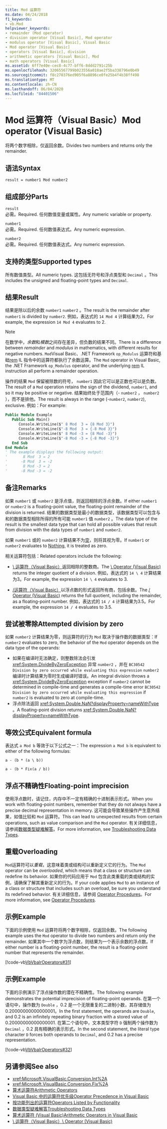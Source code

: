 ```yaml
---
title: Mod 运算符
ms.date: 04/24/2018
f1_keywords:
- vb.Mod
helpviewer_keywords:
- remainder (Mod operator)
- division operator [Visual Basic], Mod operator
- modulus operator [Visual Basic], Visual Basic
- Mod operator [Visual Basic]
- operators [Visual Basic], division
- arithmetic operators [Visual Basic], Mod
- math operators [Visual Basic]
ms.assetid: 6ff7e40e-cec8-4c77-bff6-8ddd2791c25b
ms.openlocfilehash: 32065567799b023556a018ae2f5ba338796e0b49
ms.sourcegitcommit: f8c270376ed905f6a8896ce0fe25b4f4b38ff498
ms.translationtype: MT
ms.contentlocale: zh-CN
ms.lasthandoff: 06/04/2020
ms.locfileid: "84401506"
---
```

# <a name="mod-operator-visual-basic"></a><span data-ttu-id="9fb39-102">Mod 运算符（Visual Basic）</span><span class="sxs-lookup"><span data-stu-id="9fb39-102">Mod operator (Visual Basic)</span></span>

<span data-ttu-id="9fb39-103">将两个数字相除，仅返回余数。</span><span class="sxs-lookup"><span data-stu-id="9fb39-103">Divides two numbers and returns only the remainder.</span></span>

## <a name="syntax"></a><span data-ttu-id="9fb39-104">语法</span><span class="sxs-lookup"><span data-stu-id="9fb39-104">Syntax</span></span>

```vb
result = number1 Mod number2
```

## <a name="parts"></a><span data-ttu-id="9fb39-105">组成部分</span><span class="sxs-lookup"><span data-stu-id="9fb39-105">Parts</span></span>

`result` \
<span data-ttu-id="9fb39-106">必需。</span><span class="sxs-lookup"><span data-stu-id="9fb39-106">Required.</span></span> <span data-ttu-id="9fb39-107">任何数值变量或属性。</span><span class="sxs-lookup"><span data-stu-id="9fb39-107">Any numeric variable or property.</span></span>

`number1` \
<span data-ttu-id="9fb39-108">必需。</span><span class="sxs-lookup"><span data-stu-id="9fb39-108">Required.</span></span> <span data-ttu-id="9fb39-109">任何数值表达式。</span><span class="sxs-lookup"><span data-stu-id="9fb39-109">Any numeric expression.</span></span>

`number2` \
<span data-ttu-id="9fb39-110">必需。</span><span class="sxs-lookup"><span data-stu-id="9fb39-110">Required.</span></span> <span data-ttu-id="9fb39-111">任何数值表达式。</span><span class="sxs-lookup"><span data-stu-id="9fb39-111">Any numeric expression.</span></span>

## <a name="supported-types"></a><span data-ttu-id="9fb39-112">支持的类型</span><span class="sxs-lookup"><span data-stu-id="9fb39-112">Supported types</span></span>

<span data-ttu-id="9fb39-113">所有数值类型。</span><span class="sxs-lookup"><span data-stu-id="9fb39-113">All numeric types.</span></span> <span data-ttu-id="9fb39-114">这包括无符号和浮点类型和 `Decimal` 。</span><span class="sxs-lookup"><span data-stu-id="9fb39-114">This includes the unsigned and floating-point types and `Decimal`.</span></span>

## <a name="result"></a><span data-ttu-id="9fb39-115">结果</span><span class="sxs-lookup"><span data-stu-id="9fb39-115">Result</span></span>

<span data-ttu-id="9fb39-116">结果是除以后的余数 `number1` `number2` 。</span><span class="sxs-lookup"><span data-stu-id="9fb39-116">The result is the remainder after `number1` is divided by `number2`.</span></span> <span data-ttu-id="9fb39-117">例如，表达式的 `14 Mod 4` 计算结果为2。</span><span class="sxs-lookup"><span data-stu-id="9fb39-117">For example, the expression `14 Mod 4` evaluates to 2.</span></span>

> [!NOTE]
> <span data-ttu-id="9fb39-118">在数学中，*余数*和*模数*之间存在差异，但负数的结果不同。</span><span class="sxs-lookup"><span data-stu-id="9fb39-118">There is a difference between *remainder* and *modulus* in mathematics, with different results for negative numbers.</span></span> <span data-ttu-id="9fb39-119">`Mod`Visual Basic、.NET Framework `op_Modulus` 运算符和基础[rem](<xref:System.Reflection.Emit.OpCodes.Rem>) IL 指令中的运算符都执行了余数运算。</span><span class="sxs-lookup"><span data-stu-id="9fb39-119">The `Mod` operator in Visual Basic, the .NET Framework `op_Modulus` operator, and the underlying [rem](<xref:System.Reflection.Emit.OpCodes.Rem>) IL instruction all perform a remainder operation.</span></span>

<span data-ttu-id="9fb39-120">操作的结果 `Mod` 保留被除数的符号， `number1` 因此它可以是正数也可以是负数。</span><span class="sxs-lookup"><span data-stu-id="9fb39-120">The result of a `Mod` operation retains the sign of the dividend, `number1`, and so it may be positive or negative.</span></span> <span data-ttu-id="9fb39-121">结果始终处于范围内（- `number2` ， `number2` ），而不是排他。</span><span class="sxs-lookup"><span data-stu-id="9fb39-121">The result is always in the range (-`number2`, `number2`), exclusive.</span></span> <span data-ttu-id="9fb39-122">例如：</span><span class="sxs-lookup"><span data-stu-id="9fb39-122">For example:</span></span>

```vb
Public Module Example
   Public Sub Main()
      Console.WriteLine($" 8 Mod  3 = {8 Mod 3}")
      Console.WriteLine($"-8 Mod  3 = {-8 Mod 3}")
      Console.WriteLine($" 8 Mod -3 = {8 Mod -3}")
      Console.WriteLine($"-8 Mod -3 = {-8 Mod -3}")
   End Sub
End Module
' The example displays the following output:
'       8 Mod  3 = 2
'      -8 Mod  3 = -2
'       8 Mod -3 = 2
'      -8 Mod -3 = -2
```

## <a name="remarks"></a><span data-ttu-id="9fb39-123">备注</span><span class="sxs-lookup"><span data-stu-id="9fb39-123">Remarks</span></span>

<span data-ttu-id="9fb39-124">如果 `number1` 或 `number2` 是浮点值，则返回相除的浮点余数。</span><span class="sxs-lookup"><span data-stu-id="9fb39-124">If either `number1` or `number2` is a floating-point value, the floating-point remainder of the division is returned.</span></span> <span data-ttu-id="9fb39-125">结果的数据类型是最小的数据类型，该数据类型可以包含与和的数据类型相除所得的所有可能 `number1` 值 `number2` 。</span><span class="sxs-lookup"><span data-stu-id="9fb39-125">The data type of the result is the smallest data type that can hold all possible values that result from division with the data types of `number1` and `number2`.</span></span>

<span data-ttu-id="9fb39-126">如果 `number1` 或的 `number2` 计算结果不为[空](../nothing.md)，则将其视为零。</span><span class="sxs-lookup"><span data-stu-id="9fb39-126">If `number1` or `number2` evaluates to [Nothing](../nothing.md), it is treated as zero.</span></span>

<span data-ttu-id="9fb39-127">相关运算符包括：</span><span class="sxs-lookup"><span data-stu-id="9fb39-127">Related operators include the following:</span></span>

- <span data-ttu-id="9fb39-128">[\ 运算符（Visual Basic）](integer-division-operator.md)返回相除的整数商。</span><span class="sxs-lookup"><span data-stu-id="9fb39-128">The [\ Operator (Visual Basic)](integer-division-operator.md) returns the integer quotient of a division.</span></span> <span data-ttu-id="9fb39-129">例如，表达式的 `14 \ 4` 计算结果为3。</span><span class="sxs-lookup"><span data-stu-id="9fb39-129">For example, the expression `14 \ 4` evaluates to 3.</span></span>

- <span data-ttu-id="9fb39-130">[/运算符（Visual Basic）](floating-point-division-operator.md)以浮点数的形式返回所有商，包括余数。</span><span class="sxs-lookup"><span data-stu-id="9fb39-130">The [/ Operator (Visual Basic)](floating-point-division-operator.md) returns the full quotient, including the remainder, as a floating-point number.</span></span> <span data-ttu-id="9fb39-131">例如，表达式的 `14 / 4` 计算结果为3.5。</span><span class="sxs-lookup"><span data-stu-id="9fb39-131">For example, the expression `14 / 4` evaluates to 3.5.</span></span>

## <a name="attempted-division-by-zero"></a><span data-ttu-id="9fb39-132">尝试被零除</span><span class="sxs-lookup"><span data-stu-id="9fb39-132">Attempted division by zero</span></span>

<span data-ttu-id="9fb39-133">如果 `number2` 计算结果为零，则运算符的行为 `Mod` 取决于操作数的数据类型：</span><span class="sxs-lookup"><span data-stu-id="9fb39-133">If `number2` evaluates to zero, the behavior of the `Mod` operator depends on the data type of the operands:</span></span>

- <span data-ttu-id="9fb39-134">如果在编译时无法确定，则整数除法会引发 <xref:System.DivideByZeroException> 异常 `number2` ，并在 `BC30542 Division by zero occurred while evaluating this expression` `number2` 编译时计算结果为零时生成编译时错误。</span><span class="sxs-lookup"><span data-stu-id="9fb39-134">An integral division throws a <xref:System.DivideByZeroException> exception if `number2` cannot be determined in compile-time and generates a compile-time error `BC30542 Division by zero occurred while evaluating this expression` if `number2` is evaluated to zero at compile-time.</span></span>
- <span data-ttu-id="9fb39-135">浮点除法返回 <xref:System.Double.NaN?displayProperty=nameWithType> 。</span><span class="sxs-lookup"><span data-stu-id="9fb39-135">A floating-point division returns <xref:System.Double.NaN?displayProperty=nameWithType>.</span></span>

## <a name="equivalent-formula"></a><span data-ttu-id="9fb39-136">等效公式</span><span class="sxs-lookup"><span data-stu-id="9fb39-136">Equivalent formula</span></span>

<span data-ttu-id="9fb39-137">表达式 `a Mod b` 等效于以下公式之一：</span><span class="sxs-lookup"><span data-stu-id="9fb39-137">The expression `a Mod b` is equivalent to either of the following formulas:</span></span>

`a - (b * (a \ b))`

`a - (b * Fix(a / b))`

## <a name="floating-point-imprecision"></a><span data-ttu-id="9fb39-138">浮点不精确性</span><span class="sxs-lookup"><span data-stu-id="9fb39-138">Floating-point imprecision</span></span>

<span data-ttu-id="9fb39-139">使用浮点数时，请记住，内存中不一定有精确的十进制表示形式。</span><span class="sxs-lookup"><span data-stu-id="9fb39-139">When you work with floating-point numbers, remember that they do not always have a precise decimal representation in memory.</span></span> <span data-ttu-id="9fb39-140">这可能会导致某些操作产生意外结果，如值比较和 `Mod` 运算符。</span><span class="sxs-lookup"><span data-stu-id="9fb39-140">This can lead to unexpected results from certain operations, such as value comparison and the `Mod` operator.</span></span> <span data-ttu-id="9fb39-141">有关详细信息，请参阅[数据类型疑难解答](../../programming-guide/language-features/data-types/troubleshooting-data-types.md)。</span><span class="sxs-lookup"><span data-stu-id="9fb39-141">For more information, see [Troubleshooting Data Types](../../programming-guide/language-features/data-types/troubleshooting-data-types.md).</span></span>

## <a name="overloading"></a><span data-ttu-id="9fb39-142">重载</span><span class="sxs-lookup"><span data-stu-id="9fb39-142">Overloading</span></span>

<span data-ttu-id="9fb39-143">`Mod`运算符可以*重载*，这意味着类或结构可以重新定义它的行为。</span><span class="sxs-lookup"><span data-stu-id="9fb39-143">The `Mod` operator can be *overloaded*, which means that a class or structure can redefine its behavior.</span></span> <span data-ttu-id="9fb39-144">如果你的代码应用于 `Mod` 包含此类重载的类或结构的实例，请确保了解其重新定义的行为。</span><span class="sxs-lookup"><span data-stu-id="9fb39-144">If your code applies `Mod` to an instance of a class or structure that includes such an overload, be sure you understand its redefined behavior.</span></span> <span data-ttu-id="9fb39-145">有关详细信息，请参阅 [Operator Procedures](../../programming-guide/language-features/procedures/operator-procedures.md)。</span><span class="sxs-lookup"><span data-stu-id="9fb39-145">For more information, see [Operator Procedures](../../programming-guide/language-features/procedures/operator-procedures.md).</span></span>

## <a name="example"></a><span data-ttu-id="9fb39-146">示例</span><span class="sxs-lookup"><span data-stu-id="9fb39-146">Example</span></span>

<span data-ttu-id="9fb39-147">下面的示例使用 `Mod` 运算符将两个数字相除，仅返回余数。</span><span class="sxs-lookup"><span data-stu-id="9fb39-147">The following example uses the `Mod` operator to divide two numbers and return only the remainder.</span></span> <span data-ttu-id="9fb39-148">如果其中一个数字为浮点数，则结果为一个表示余数的浮点数。</span><span class="sxs-lookup"><span data-stu-id="9fb39-148">If either number is a floating-point number, the result is a floating-point number that represents the remainder.</span></span>

[!code-vb[VbVbalrOperators#31](~/samples/snippets/visualbasic/VS_Snippets_VBCSharp/VbVbalrOperators/VB/Class1.vb#31)]

## <a name="example"></a><span data-ttu-id="9fb39-149">示例</span><span class="sxs-lookup"><span data-stu-id="9fb39-149">Example</span></span>

<span data-ttu-id="9fb39-150">下面的示例演示了浮点操作数的潜在不精确性。</span><span class="sxs-lookup"><span data-stu-id="9fb39-150">The following example demonstrates the potential imprecision of floating-point operands.</span></span> <span data-ttu-id="9fb39-151">在第一个语句中，操作数为 `Double` ，0.2 是一个无限重复的二进制小数，其存储值为0.20000000000000001。</span><span class="sxs-lookup"><span data-stu-id="9fb39-151">In the first statement, the operands are `Double`, and 0.2 is an infinitely repeating binary fraction with a stored value of 0.20000000000000001.</span></span> <span data-ttu-id="9fb39-152">在第二个语句中，文本类型字符 `D` 强制两个操作数为 `Decimal` ，0.2 具有精确的表示形式。</span><span class="sxs-lookup"><span data-stu-id="9fb39-152">In the second statement, the literal type character `D` forces both operands to `Decimal`, and 0.2 has a precise representation.</span></span>

[!code-vb[VbVbalrOperators#32](~/samples/snippets/visualbasic/VS_Snippets_VBCSharp/VbVbalrOperators/VB/Class1.vb#32)]

## <a name="see-also"></a><span data-ttu-id="9fb39-153">另请参阅</span><span class="sxs-lookup"><span data-stu-id="9fb39-153">See also</span></span>

- <xref:Microsoft.VisualBasic.Conversion.Int%2A>
- <xref:Microsoft.VisualBasic.Conversion.Fix%2A>
- [<span data-ttu-id="9fb39-154">算术运算符</span><span class="sxs-lookup"><span data-stu-id="9fb39-154">Arithmetic Operators</span></span>](arithmetic-operators.md)
- [<span data-ttu-id="9fb39-155">Visual Basic 中的运算符优先级</span><span class="sxs-lookup"><span data-stu-id="9fb39-155">Operator Precedence in Visual Basic</span></span>](operator-precedence.md)
- [<span data-ttu-id="9fb39-156">按功能列出的运算符</span><span class="sxs-lookup"><span data-stu-id="9fb39-156">Operators Listed by Functionality</span></span>](operators-listed-by-functionality.md)
- [<span data-ttu-id="9fb39-157">数据类型疑难解答</span><span class="sxs-lookup"><span data-stu-id="9fb39-157">Troubleshooting Data Types</span></span>](../../programming-guide/language-features/data-types/troubleshooting-data-types.md)
- [<span data-ttu-id="9fb39-158">算术运算符 (Visual Basic)</span><span class="sxs-lookup"><span data-stu-id="9fb39-158">Arithmetic Operators in Visual Basic</span></span>](../../programming-guide/language-features/operators-and-expressions/arithmetic-operators.md)
- [<span data-ttu-id="9fb39-159">\ 运算符（Visual Basic）</span><span class="sxs-lookup"><span data-stu-id="9fb39-159">\ Operator (Visual Basic)</span></span>](integer-division-operator.md)
